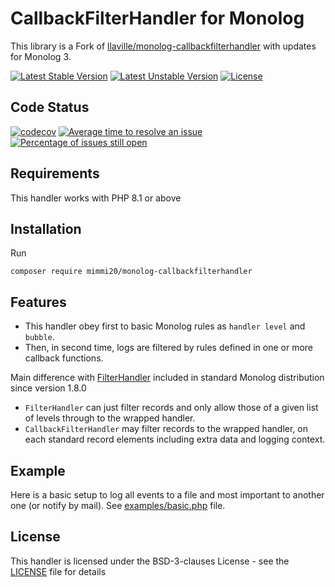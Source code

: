 # CallbackFilterHandler for Monolog

This library is a Fork of [llaville/monolog-callbackfilterhandler](https://github.com/llaville/monolog-callbackfilterhandler) with updates for Monolog 3.

[![Latest Stable Version](https://poser.pugx.org/mimmi20/monolog-callbackfilterhandler/v/stable?format=flat-square)](https://packagist.org/packages/mimmi20/monolog-callbackfilterhandler)
[![Latest Unstable Version](https://poser.pugx.org/mimmi20/monolog-callbackfilterhandler/v/unstable?format=flat-square)](https://packagist.org/packages/mimmi20/monolog-callbackfilterhandler)
[![License](https://poser.pugx.org/mimmi20/monolog-callbackfilterhandler/license?format=flat-square)](https://packagist.org/packages/mimmi20/monolog-callbackfilterhandler)

## Code Status

[![codecov](https://codecov.io/gh/mimmi20/monolog-callbackfilterhandler/branch/master/graph/badge.svg)](https://codecov.io/gh/mimmi20/monolog-callbackfilterhandler)
[![Average time to resolve an issue](http://isitmaintained.com/badge/resolution/mimmi20/monolog-callbackfilterhandler.svg)](http://isitmaintained.com/project/mimmi20/monolog-callbackfilterhandler "Average time to resolve an issue")
[![Percentage of issues still open](http://isitmaintained.com/badge/open/mimmi20/monolog-callbackfilterhandler.svg)](http://isitmaintained.com/project/mimmi20/monolog-callbackfilterhandler "Percentage of issues still open")


## Requirements

This handler works with PHP 8.1 or above

## Installation

Run

```shell
composer require mimmi20/monolog-callbackfilterhandler
```

## Features

* This handler obey first to basic Monolog rules as `handler level` and `bubble`.
* Then, in second time, logs are filtered by rules defined in one or more callback functions.

Main difference with [FilterHandler](https://github.com/Seldaek/monolog/blob/master/src/Monolog/Handler/FilterHandler.php)
included in standard Monolog distribution since version 1.8.0

* `FilterHandler` can just filter records and only allow those of a given list of levels through to the wrapped handler.
* `CallbackFilterHandler` may filter records to the wrapped handler, on each standard record elements including extra data and logging context.

## Example

Here is a basic setup to log all events to a file and most important to another one (or notify by mail).
See [examples/basic.php](https://github.com/mimmi20/monolog-callbackfilterhandler/blob/master/examples/basic.php) file.

## License

This handler is licensed under the BSD-3-clauses License - see the [LICENSE](https://github.com/mimmi20/monolog-callbackfilterhandler/blob/master/LICENSE) file for details
